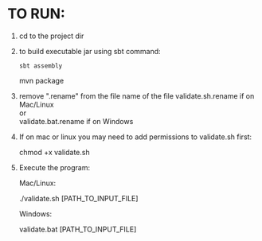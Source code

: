 TO RUN:
===============

1. cd to the project dir


2. to build executable jar using sbt command:

       sbt assembly

    mvn package

3. remove ".rename" from the file name of the file
     validate.sh.rename if on Mac/Linux
     <BR>or<BR>
     validate.bat.rename if on Windows

4. If on mac or linux you may need to add permissions to validate.sh first: 


     chmod +x validate.sh
     
5. Execute the program:

   Mac/Linux:
      
      
     ./validate.sh [PATH_TO_INPUT_FILE]
     
   Windows:

    validate.bat [PATH_TO_INPUT_FILE]